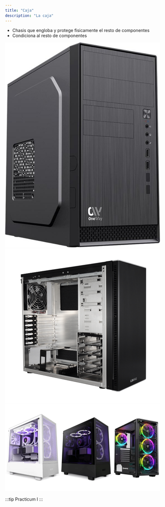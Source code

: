 ```yaml
---
title: "Caja"
description: "La caja"
---
```


- Chasis que engloba y protege fisicamente el resto de componentes
- Condiciona al resto de componentes

![Caja1](../../../../assets/ut1/pc1.jpg)
![Caja1](../../../../assets/ut1/pc2.jpg)
![Caja1](../../../../assets/ut1/pc3.webp)

:::tip
Practicum I
:::